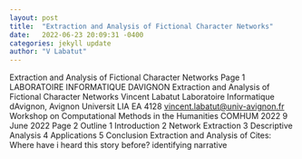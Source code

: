 ```yaml
---
layout: post
title:  "Extraction and Analysis of Fictional Character Networks"
date:   2022-06-23 20:09:31 -0400
categories: jekyll update
author: "V Labatut"
---
```

Extraction and Analysis of Fictional Character Networks Page 1 LABORATOIRE   INFORMATIQUE DAVIGNON Extraction and Analysis of Fictional Character Networks   Vincent Labatut Laboratoire Informatique dAvignon, Avignon Universit  LIA EA 4128   vincent.labatut@univ-avignon.fr Workshop on Computational Methods in the   Humanities COMHUM 2022  9 June 2022 Page 2 Outline 1 Introduction 2 Network   Extraction 3 Descriptive Analysis 4 Applications 5 Conclusion Extraction and Analysis of 
Cites: Where have i heard this story before? identifying narrative